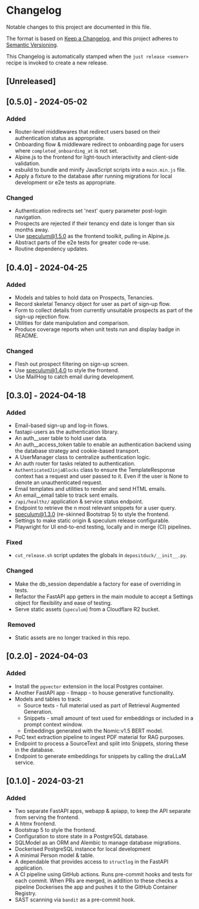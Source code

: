 # Changelog

Notable changes to this project are documented in this file.

The format is based on [Keep a Changelog](https://keepachangelog.com/en/1.0.0/),
and this project adheres to [Semantic Versioning](https://semver.org/spec/v2.0.0.html).

This Changelog is automatically stamped when the `just release <semver>` recipe is invoked
to create a new release.

## [Unreleased]

## [0.5.0] - 2024-05-02

### Added

- Router-level middlewares that redirect users based on their authentication status as
  appropriate.
- Onboarding flow & middleware redirect to onboarding page for users where `completed_onboarding_at`
  is not set.
- Alpine.js to the frontend for light-touch interactivity and client-side validation.
- esbuild to bundle and minify JavaScript scripts into a `main.min.js` file.
- Apply a fixture to the database after running migrations for local development or e2e
  tests as appropriate.

### Changed

- Authentication redirects set 'next' query parameter post-login navigation.
- Prospects are rejected if their tenancy end date is longer than six months away.
- Use speculum@1.5.0 as the frontend toolkit, pulling in Alpine.js.
- Abstract parts of the e2e tests for greater code re-use.
- Routine dependency updates.

## [0.4.0] - 2024-04-25

### Added

- Models and tables to hold data on Prospects, Tenancies.
- Record skeletal Tenancy object for user as part of sign-up flow.
- Form to collect details from currently unsuitable prospects as part of the sign-up
  rejection flow.
- Utilities for date manipulation and comparison.
- Produce coverage reports when unit tests run and display badge in README.

### Changed

- Flesh out prospect filtering on sign-up screen.
- Use speculum@1.4.0 to style the frontend.
- Use MailHog to catch email during development.

## [0.3.0] - 2024-04-18

### Added

- Email-based sign-up and log-in flows.
- fastapi-users as the authentication library.
- An auth__user table to hold user data.
- An auth__access_token table to enable an authentication backend using the database
  strategy and cookie-based transport.
- A UserManager class to centralize authentication logic.
- An auth router for tasks related to authentication.
- `AuthenticatedJinjaBlocks` class to ensure the TemplateResponse context has a request
  and user passed to it. Even if the user is None to denote an unauthenticated request.
- Email templates and utilities to render and send HTML emails.
- An email__email table to track sent emails.
- `/api/healthz/` application & service status endpoint.
- Endpoint to retrieve the n most relevant snippets for a user query.
- [speculum@1.3.0](https://github.com/albertomh/speculum) (re-skinned Bootstrap 5) to style
   the frontend.
- Settings to make static origin & speculum release configurable.
- Playwright for UI end-to-end testing, locally and in merge (CI) pipelines.

### Fixed

- `cut_release.sh` script updates the globals in `depositduck/__init__.py`.

### Changed

- Make the db_session dependable a factory for ease of overriding in tests.
- Refactor the FastAPI app getters in the main module to accept a Settings object for
  flexibility and ease of testing.
- Serve static assets (`speculum`) from a Cloudflare R2 bucket.

###  Removed

- Static assets are no longer tracked in this repo.

## [0.2.0] - 2024-04-03

### Added

- Install the `pgvector` extension in the local Postgres container.
- Another FastAPI app - llmapp - to house generative functionality.
- Models and tables to track:
  - Source texts - full material used as part of Retrieval Augmented Generation.
  - Snippets - small amount of text used for embeddings or included in a prompt context window.
  - Embeddings generated with the Nomic:v1.5 BERT model.
- PoC text extraction pipeline to ingest PDF material for RAG purposes.
- Endpoint to process a SourceText and split into Snippets, storing these in the database.
- Endpoint to generate embeddings for snippets by calling the draLLaM service.

## [0.1.0] - 2024-03-21

### Added

- Two separate FastAPI apps, webapp & apiapp, to keep the API separate from serving the frontend.
- A htmx frontend.
- Bootstrap 5 to style the frontend.
- Configuration to store state in a PostgreSQL database.
- SQLModel as an ORM and Alembic to manage database migrations.
- Dockerised PostgreSQL instance for local development
- A minimal Person model & table.
- A dependable that provides access to `structlog` in the FastAPI application.
- A CI pipeline using GitHub actions. Runs pre-commit hooks and tests for each commit. When
  PRs are merged, in addition to these checks a pipeline Dockerises the app and pushes it
  to the GitHub Container Registry.
- SAST scanning via `bandit` as a pre-commit hook.
